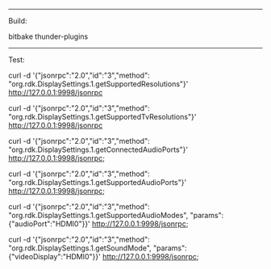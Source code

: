 -----------------
Build:

bitbake thunder-plugins

-----------------
Test:

curl -d '{"jsonrpc":"2.0","id":"3","method": "org.rdk.DisplaySettings.1.getSupportedResolutions"}' http://127.0.0.1:9998/jsonrpc

curl -d '{"jsonrpc":"2.0","id":"3","method": "org.rdk.DisplaySettings.1.getSupportedTvResolutions"}' http://127.0.0.1:9998/jsonrpc

curl -d '{"jsonrpc":"2.0","id":"3","method": "org.rdk.DisplaySettings.1.getConnectedAudioPorts"}' http://127.0.0.1:9998/jsonrpc;

curl -d '{"jsonrpc":"2.0","id":"3","method": "org.rdk.DisplaySettings.1.getSupportedAudioPorts"}' http://127.0.0.1:9998/jsonrpc;

curl -d '{"jsonrpc":"2.0","id":"3","method": "org.rdk.DisplaySettings.1.getSupportedAudioModes", "params":{"audioPort":"HDMI0"}}' http://127.0.0.1:9998/jsonrpc;

curl -d '{"jsonrpc":"2.0","id":"3","method": "org.rdk.DisplaySettings.1.getSoundMode", "params":{"videoDisplay":"HDMI0"}}' http://127.0.0.1:9998/jsonrpc;
